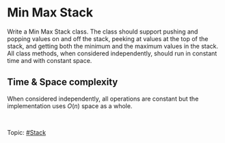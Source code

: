 # Min Max Stack

Write a Min Max Stack class. The class should support pushing and popping values on and off
the stack, peeking at values at the top of the stack, and getting both the minimum and the maximum
values in the stack. All class methods, when considered independently, should run in constant time
and with constant space.

## Time & Space complexity

When considered independently, all operations are constant but the implementation uses $O(n)$ space
as a whole.

<br>

Topic: [#Stack]()
